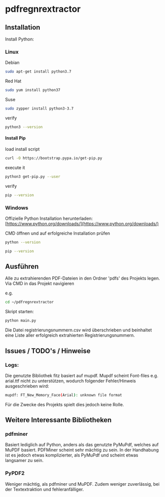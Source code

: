 # pdfregnrextractor

## Installation

Install Python:

### Linux

Debian
```bash
sudo apt-get install python3.7
```
Red Hat
```bash
sudo yum install python37
```
Suse
```bash
sudo zypper install python3-3.7
```

verify

```bash
python3 --version
```
#### Install Pip

load install script
```bash
curl -O https://bootstrap.pypa.io/get-pip.py
```
execute it
```bash
python3 get-pip.py --user
```
verify

```bash
pip --version
```
### Windows

Offizielle Python Installation herunterladen: [https://www.python.org/downloads/](https://www.python.org/downloads/) 

CMD öffnen und auf erfolgreiche Installation prüfen

```bash
python --version
```
```bash
pip --version
```


## Ausführen 

Alle zu extrahierenden PDF-Dateien in den Ordner 'pdfs' des Projekts legen.
Via CMD in das Projekt navigieren

e.g.

```bash
cd ~/pdfregnrextractor
```

Skript starten:

```bash
python main.py
```

Die Datei registrierungsnummern.csv wird überschrieben und beinhaltet eine Liste aller erfolgreich extrahierten Registrierungsnummern. 


## Issues / TODO's / Hinweise

### Logs: 
Die genutzte Bibliothek fitz basiert auf mupdf. Mupdf scheint Font-files e.g. arial.ttf nicht zu unterstützen, wodurch folgender Fehler/Hinweis ausgeschrieben wird:
```bash
mupdf: FT_New_Memory_Face(Arial): unknown file format
```
Für die Zwecke des Projekts spielt dies jedoch keine Rolle.

## Weitere Interessante Bibliotheken

### pdfminer
Basiert lediglich auf Python, anders als das genutzte PyMuPdf, welches auf MuPDF basiert.
PDFMiner scheint sehr mächtig zu sein. In der Handhabung ist es jedoch etwas komplizierter, als PyMuPdf und scheint etwas langsamer zu sein.

### PyPDF2

Weniger mächtig, als pdfminer und MuPDF. Zudem weniger zuverlässig, bei der Textextraktion und fehleranfälliger.


